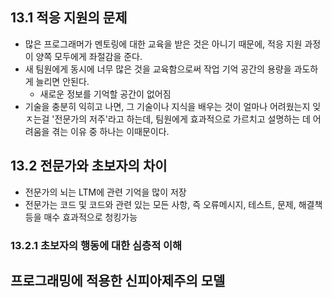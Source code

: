 ## 13.1 적응 지원의 문제
- 많은 프로그래머가 멘토링에 대한 교육을 받은 것은 아니기 때문에, 적응 지원 과정이 양쪽 모두에게 좌절감을 준다.
- 새 팀원에게 동시에 너무 많은 것을 교육함으로써 작업 기억 공간의 용량을 과도하게 늘리면 안된다.
	- 새로운 정보를 기억할 공간이 없어짐
- 기술을 충분히 익히고 나면, 그 기술이나 지식을 배우는 것이 얼마나 어려웠는지 잊ㅈ는걸 '전문가의 저주'라고 하는데, 팀원에게 효과적으로 가르치고 설명하는 데 어려움을 겪는 이유 중 하나는 이때문이다.

## 13.2 전문가와 초보자의 차이
- 전문가의 뇌는 LTM에 관련 기억을 많이 저장
- 전문가는 코드 및 코드와 관련 있는 모든 사항, 즉 오류메시지, 테스트, 문제, 해결책 등을 매수 효과적으로 청킹가능

### 13.2.1 초보자의 행동에 대한 심층적 이해
프로그래밍에 적용한 신피아제주의 모델
- 